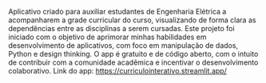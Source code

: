 Aplicativo criado para auxiliar estudantes de Engenharia Elétrica a acompanharem a grade curricular do curso, visualizando de forma clara as dependências entre as disciplinas a serem cursadas. Este projeto foi iniciado com o objetivo de aprimorar minhas habilidades em desenvolvimento de aplicativos, com foco em manipulação de dados, Python e design thinking. O app é gratuito e de código aberto, com o intuito de contribuir com a comunidade acadêmica e incentivar o desenvolvimento colaborativo.
    Link do app: https://curriculointerativo.streamlit.app/
